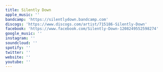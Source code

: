 ```yaml
---
title: Silently Down
apple_music: ''
bandcamp: 'https://silentlydown.bandcamp.com'
discogs: 'https://www.discogs.com/artist/715186-Silently-Down'
facebook: 'https://www.facebook.com/Silently-Down-1208249552598274'
google_music: ''
instagram: ''
soundcloud: ''
spotify: ''
twitter: ''
website: ''
youtube: ''
---
```

